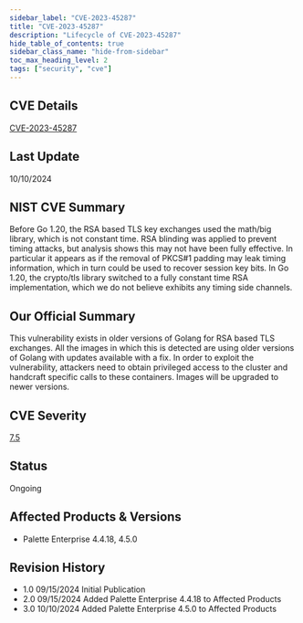```yaml
---
sidebar_label: "CVE-2023-45287"
title: "CVE-2023-45287"
description: "Lifecycle of CVE-2023-45287"
hide_table_of_contents: true
sidebar_class_name: "hide-from-sidebar"
toc_max_heading_level: 2
tags: ["security", "cve"]
---
```


## CVE Details

[CVE-2023-45287](https://nvd.nist.gov/vuln/detail/CVE-2023-45287)

## Last Update

10/10/2024

## NIST CVE Summary

Before Go 1.20, the RSA based TLS key exchanges used the math/big library, which is not constant time. RSA blinding was
applied to prevent timing attacks, but analysis shows this may not have been fully effective. In particular it appears
as if the removal of PKCS#1 padding may leak timing information, which in turn could be used to recover session key
bits. In Go 1.20, the crypto/tls library switched to a fully constant time RSA implementation, which we do not believe
exhibits any timing side channels.

## Our Official Summary

This vulnerability exists in older versions of Golang for RSA based TLS exchanges. All the images in which this is
detected are using older versions of Golang with updates available with a fix. In order to exploit the vulnerability,
attackers need to obtain privileged access to the cluster and handcraft specific calls to these containers. Images will
be upgraded to newer versions.

## CVE Severity

[7.5](https://nvd.nist.gov/vuln/detail/CVE-2023-45287)

## Status

Ongoing

## Affected Products & Versions

- Palette Enterprise 4.4.18, 4.5.0

## Revision History

- 1.0 09/15/2024 Initial Publication
- 2.0 09/15/2024 Added Palette Enterprise 4.4.18 to Affected Products
- 3.0 10/10/2024 Added Palette Enterprise 4.5.0 to Affected Products